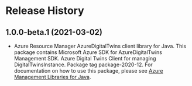 # Release History

## 1.0.0-beta.1 (2021-03-02)

- Azure Resource Manager AzureDigitalTwins client library for Java. This package contains Microsoft Azure SDK for AzureDigitalTwins Management SDK. Azure Digital Twins Client for managing DigitalTwinsInstance. Package tag package-2020-12. For documentation on how to use this package, please see [Azure Management Libraries for Java](https://aka.ms/azsdk/java/mgmt).
